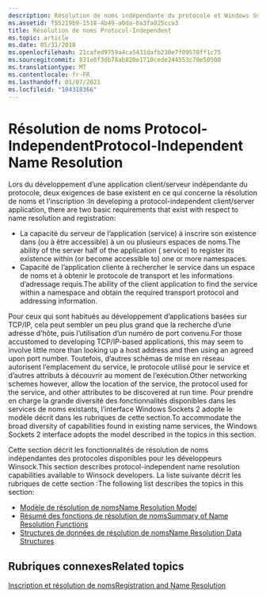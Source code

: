 ```yaml
---
description: Résolution de noms indépendante du protocole et Windows Sockets (Winsock).
ms.assetid: f55219b9-1518-4b49-a0da-6a3fa025cca3
title: Résolution de noms Protocol-Independent
ms.topic: article
ms.date: 05/31/2018
ms.openlocfilehash: 21cafed9759a4ca5431dafb230e7f09578ff1c75
ms.sourcegitcommit: 831e8f3db78ab820e1710cede244553c70e50500
ms.translationtype: MT
ms.contentlocale: fr-FR
ms.lasthandoff: 01/07/2021
ms.locfileid: "104318366"
---
```

# <a name="protocol-independent-name-resolution"></a><span data-ttu-id="469c2-103">Résolution de noms Protocol-Independent</span><span class="sxs-lookup"><span data-stu-id="469c2-103">Protocol-Independent Name Resolution</span></span>

<span data-ttu-id="469c2-104">Lors du développement d’une application client/serveur indépendante du protocole, deux exigences de base existent en ce qui concerne la résolution de noms et l’inscription :</span><span class="sxs-lookup"><span data-stu-id="469c2-104">In developing a protocol-independent client/server application, there are two basic requirements that exist with respect to name resolution and registration:</span></span>

-   <span data-ttu-id="469c2-105">La capacité du serveur de l’application (service) à inscrire son existence dans (ou à être accessible) à un ou plusieurs espaces de noms.</span><span class="sxs-lookup"><span data-stu-id="469c2-105">The ability of the server half of the application ( service) to register its existence within (or become accessible to) one or more namespaces.</span></span>
-   <span data-ttu-id="469c2-106">Capacité de l’application cliente à rechercher le service dans un espace de noms et à obtenir le protocole de transport et les informations d’adressage requis.</span><span class="sxs-lookup"><span data-stu-id="469c2-106">The ability of the client application to find the service within a namespace and obtain the required transport protocol and addressing information.</span></span>

<span data-ttu-id="469c2-107">Pour ceux qui sont habitués au développement d’applications basées sur TCP/IP, cela peut sembler un peu plus grand que la recherche d’une adresse d’hôte, puis l’utilisation d’un numéro de port convenu.</span><span class="sxs-lookup"><span data-stu-id="469c2-107">For those accustomed to developing TCP/IP-based applications, this may seem to involve little more than looking up a host address and then using an agreed upon port number.</span></span> <span data-ttu-id="469c2-108">Toutefois, d’autres schémas de mise en réseau autorisent l’emplacement du service, le protocole utilisé pour le service et d’autres attributs à découvrir au moment de l’exécution.</span><span class="sxs-lookup"><span data-stu-id="469c2-108">Other networking schemes however, allow the location of the service, the protocol used for the service, and other attributes to be discovered at run time.</span></span> <span data-ttu-id="469c2-109">Pour prendre en charge la grande diversité des fonctionnalités disponibles dans les services de noms existants, l’interface Windows Sockets 2 adopte le modèle décrit dans les rubriques de cette section.</span><span class="sxs-lookup"><span data-stu-id="469c2-109">To accommodate the broad diversity of capabilities found in existing name services, the Windows Sockets 2 interface adopts the model described in the topics in this section.</span></span>

<span data-ttu-id="469c2-110">Cette section décrit les fonctionnalités de résolution de noms indépendantes des protocoles disponibles pour les développeurs Winsock.</span><span class="sxs-lookup"><span data-stu-id="469c2-110">This section describes protocol-independent name resolution capabilities available to Winsock developers.</span></span> <span data-ttu-id="469c2-111">La liste suivante décrit les rubriques de cette section :</span><span class="sxs-lookup"><span data-stu-id="469c2-111">The following list describes the topics in this section:</span></span>

-   [<span data-ttu-id="469c2-112">Modèle de résolution de noms</span><span class="sxs-lookup"><span data-stu-id="469c2-112">Name Resolution Model</span></span>](name-resolution-model-2.md)
-   [<span data-ttu-id="469c2-113">Résumé des fonctions de résolution de noms</span><span class="sxs-lookup"><span data-stu-id="469c2-113">Summary of Name Resolution Functions</span></span>](summary-of-name-resolution-functions-2.md)
-   [<span data-ttu-id="469c2-114">Structures de données de résolution de noms</span><span class="sxs-lookup"><span data-stu-id="469c2-114">Name Resolution Data Structures</span></span>](name-resolution-data-structures-2.md)

## <a name="related-topics"></a><span data-ttu-id="469c2-115">Rubriques connexes</span><span class="sxs-lookup"><span data-stu-id="469c2-115">Related topics</span></span>

<dl> <dt>

[<span data-ttu-id="469c2-116">Inscription et résolution de noms</span><span class="sxs-lookup"><span data-stu-id="469c2-116">Registration and Name Resolution</span></span>](registration-and-name-resolution-2.md)
</dt> </dl>

 

 



